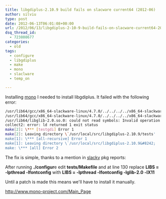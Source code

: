 ```yaml
---
title: libgdiplus-2.10.9 build fails on slacware current64 (2012-06)
author: silviu
type: post
date: 2012-06-13T06:01:08+00:00
url: /2012/06/13/libgdiplus-2-10-9-build-fails-on-slacware-current64-2012-06/
dsq_thread_id:
  - 723808677
categories:
  - old
tags:
  - configure
  - libgdiplus
  - make
  - mono
  - slaclware
  - temp_on

---
```

Installing <a href="http://www.mono-project.com/Main_Page" target="_blank" rel="noopener">mono</a> I needed to install libgdiplus. It failed with the following error:
```bash
/usr/lib64/gcc/x86_64-slackware-linux/4.7.0/../../../../x86_64-slackware-linux/bin/ld: testgdi.o: undefined reference to symbol 'g_free'
/usr/lib64/gcc/x86_64-slackware-linux/4.7.0/../../../../x86_64-slackware-linux/bin/ld: note: 'g_free' is defined in DSO /usr/lib64/libglib-2.0.so.0 so try adding it to the linker command line
/usr/lib64/libglib-2.0.so.0: could not read symbols: Invalid operation
collect2: error: ld returned 1 exit status
make[2]: \*** [testgdi] Error 1
make[2]: Leaving directory \`/usr/local/src/libgdiplus-2.10.9/tests'
make[1]: \*** [all-recursive] Error 1
make[1]: Leaving directory \`/usr/local/src/libgdiplus-2.10.9&#8242;
make: \*** [all] Error 2
```
The fix is simple, thanks to a mention in <a href="https://www.slacky.eu/asche64/pkgreports/" target="_blank" rel="noopener">slacky</a> pkg reports:

After running **./configur**e edit **tests/Makefile** and at line 130 replace **LIBS = -lpthread -lfontconfig** with **LIBS = -lpthread -lfontconfig -lglib-2.0 -lX11**

Until a patch is made this means we'll have to install it manually.

http://www.mono-project.com/Main_Page